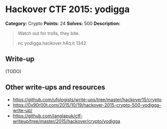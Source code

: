 # Hackover CTF 2015: yodigga

**Category:** Crypto
**Points:** 24
**Solves:** 500
**Description:**

> Watch out for trolls, they bite.
> 
> nc yodigga.hackover.h4q.it 1342


## Write-up

(TODO)

## Other write-ups and resources

* <https://github.com/ufologists/write-ups/tree/master/hackover15/crypto>
* <https://0x90r00t.com/2015/10/19/hackover-2015-crypto-500-yodigga-write-up/>
* <https://github.com/janglapuk/ctf-writeup/tree/master/2015/hackover/crypto/yodigga>
